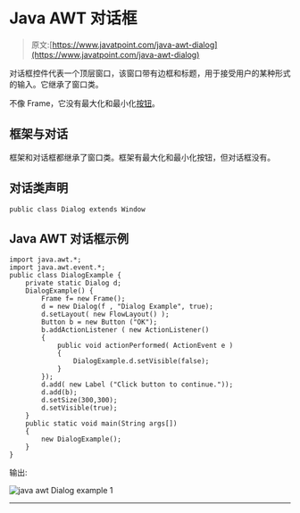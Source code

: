 # Java AWT 对话框

> 原文:[https://www.javatpoint.com/java-awt-dialog](https://www.javatpoint.com/java-awt-dialog)

对话框控件代表一个顶层窗口，该窗口带有边框和标题，用于接受用户的某种形式的输入。它继承了窗口类。

不像 Frame，它没有最大化和最小化[按钮](java-awt-button)。

## 框架与对话

框架和对话框都继承了窗口类。框架有最大化和最小化按钮，但对话框没有。

## 对话类声明

```
public class Dialog extends Window

```

## Java AWT 对话框示例

```
import java.awt.*;
import java.awt.event.*;
public class DialogExample {
	private static Dialog d;
	DialogExample() {
		Frame f= new Frame();
		d = new Dialog(f , "Dialog Example", true);
		d.setLayout( new FlowLayout() );
		Button b = new Button ("OK");
		b.addActionListener ( new ActionListener()
		{
			public void actionPerformed( ActionEvent e )
			{
				DialogExample.d.setVisible(false);
			}
		});
		d.add( new Label ("Click button to continue."));
		d.add(b); 
		d.setSize(300,300);  
		d.setVisible(true);
	}
	public static void main(String args[])
	{
		new DialogExample();
	}
}

```

输出:

![java awt Dialog example 1](../Images/3a56c4807622facf4d5e24b6381e4c71.png)

* * *